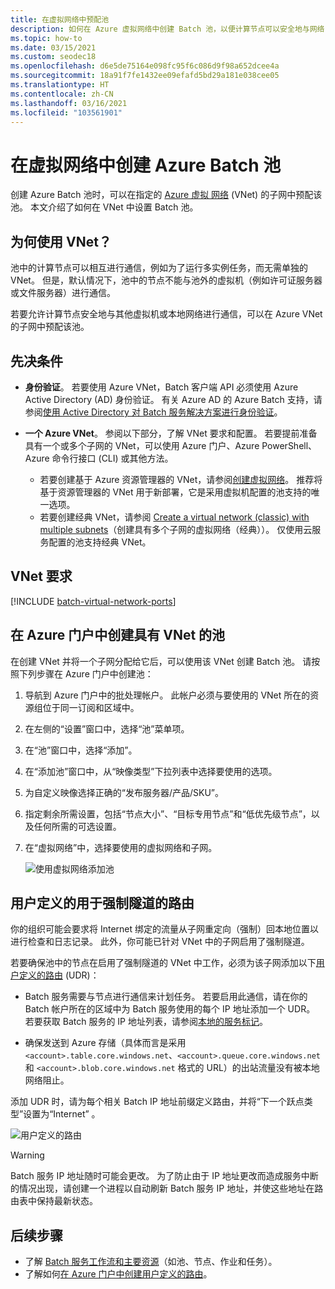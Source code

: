 ```yaml
---
title: 在虚拟网络中预配池
description: 如何在 Azure 虚拟网络中创建 Batch 池，以便计算节点可以安全地与网络（例如文件服务器）中的其他 VM 通信。
ms.topic: how-to
ms.date: 03/15/2021
ms.custom: seodec18
ms.openlocfilehash: d6e5de75164e098fc95f6c086d9f98a652dcee4a
ms.sourcegitcommit: 18a91f7fe1432ee09efafd5bd29a181e038cee05
ms.translationtype: HT
ms.contentlocale: zh-CN
ms.lasthandoff: 03/16/2021
ms.locfileid: "103561901"
---
```

# <a name="create-an-azure-batch-pool-in-a-virtual-network"></a>在虚拟网络中创建 Azure Batch 池

创建 Azure Batch 池时，可以在指定的 [Azure 虚拟 网络](../virtual-network/virtual-networks-overview.md) (VNet) 的子网中预配该池。 本文介绍了如何在 VNet 中设置 Batch 池。

## <a name="why-use-a-vnet"></a>为何使用 VNet？

池中的计算节点可以相互进行通信，例如为了运行多实例任务，而无需单独的 VNet。 但是，默认情况下，池中的节点不能与池外的虚拟机（例如许可证服务器或文件服务器）进行通信。

若要允许计算节点安全地与其他虚拟机或本地网络进行通信，可以在 Azure VNet 的子网中预配该池。

## <a name="prerequisites"></a>先决条件

- **身份验证**。 若要使用 Azure VNet，Batch 客户端 API 必须使用 Azure Active Directory (AD) 身份验证。 有关 Azure AD 的 Azure Batch 支持，请参阅[使用 Active Directory 对 Batch 服务解决方案进行身份验证](batch-aad-auth.md)。

- **一个 Azure VNet**。 参阅以下部分，了解 VNet 要求和配置。 若要提前准备具有一个或多个子网的 VNet，可以使用 Azure 门户、Azure PowerShell、Azure 命令行接口 (CLI) 或其他方法。
  - 若要创建基于 Azure 资源管理器的 VNet，请参阅[创建虚拟网络](../virtual-network/manage-virtual-network.md#create-a-virtual-network)。 推荐将基于资源管理器的 VNet 用于新部署，它是采用虚拟机配置的池支持的唯一选项。
  - 若要创建经典 VNet，请参阅 [Create a virtual network (classic) with multiple subnets](/previous-versions/azure/virtual-network/create-virtual-network-classic)（创建具有多个子网的虚拟网络（经典））。 仅使用云服务配置的池支持经典 VNet。

## <a name="vnet-requirements"></a>VNet 要求

[!INCLUDE [batch-virtual-network-ports](../../includes/batch-virtual-network-ports.md)]

## <a name="create-a-pool-with-a-vnet-in-the-azure-portal"></a>在 Azure 门户中创建具有 VNet 的池

在创建 VNet 并将一个子网分配给它后，可以使用该 VNet 创建 Batch 池。 请按照下列步骤在 Azure 门户中创建池： 

1. 导航到 Azure 门户中的批处理帐户。 此帐户必须与要使用的 VNet 所在的资源组位于同一订阅和区域中。
2. 在左侧的“设置”窗口中，选择“池”菜单项。
3. 在“池”窗口中，选择“添加”。 
4. 在“添加池”窗口中，从“映像类型”下拉列表中选择要使用的选项。 
5. 为自定义映像选择正确的“发布服务器/产品/SKU”。
6. 指定剩余所需设置，包括“节点大小”、“目标专用节点”和“低优先级节点”，以及任何所需的可选设置。  
7. 在“虚拟网络”中，选择要使用的虚拟网络和子网。

   ![使用虚拟网络添加池](./media/batch-virtual-network/add-vnet-pool.png)

## <a name="user-defined-routes-for-forced-tunneling"></a>用户定义的用于强制隧道的路由

你的组织可能会要求将 Internet 绑定的流量从子网重定向（强制）回本地位置以进行检查和日志记录。 此外，你可能已针对 VNet 中的子网启用了强制隧道。

若要确保池中的节点在启用了强制隧道的 VNet 中工作，必须为该子网添加以下[用户定义的路由](../virtual-network/virtual-networks-udr-overview.md) (UDR)：

- Batch 服务需要与节点进行通信来计划任务。 若要启用此通信，请在你的 Batch 帐户所在的区域中为 Batch 服务使用的每个 IP 地址添加一个 UDR。 若要获取 Batch 服务的 IP 地址列表，请参阅[本地的服务标记](../virtual-network/service-tags-overview.md)。

- 确保发送到 Azure 存储（具体而言是采用 `<account>.table.core.windows.net`、`<account>.queue.core.windows.net` 和 `<account>.blob.core.windows.net` 格式的 URL）的出站流量没有被本地网络阻止。

添加 UDR 时，请为每个相关 Batch IP 地址前缀定义路由，并将“下一个跃点类型”设置为“Internet” 。

![用户定义的路由](./media/batch-virtual-network/user-defined-route.png)

> [!WARNING]
> Batch 服务 IP 地址随时可能会更改。 为了防止由于 IP 地址更改而造成服务中断的情况出现，请创建一个进程以自动刷新 Batch 服务 IP 地址，并使这些地址在路由表中保持最新状态。

## <a name="next-steps"></a>后续步骤

- 了解 [Batch 服务工作流和主要资源](batch-service-workflow-features.md)（如池、节点、作业和任务）。
- 了解如何[在 Azure 门户中创建用户定义的路由](../virtual-network/tutorial-create-route-table-portal.md)。
